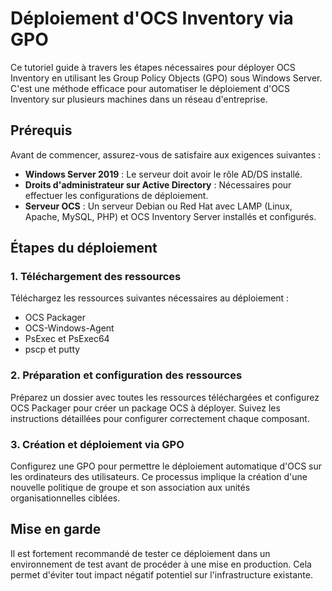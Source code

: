 # Déploiement d'OCS Inventory via GPO

Ce tutoriel guide à travers les étapes nécessaires pour déployer OCS Inventory en utilisant les Group Policy Objects (GPO) sous Windows Server. C'est une méthode efficace pour automatiser le déploiement d'OCS Inventory sur plusieurs machines dans un réseau d'entreprise.

## Prérequis

Avant de commencer, assurez-vous de satisfaire aux exigences suivantes :

- **Windows Server 2019** : Le serveur doit avoir le rôle AD/DS installé.
- **Droits d'administrateur sur Active Directory** : Nécessaires pour effectuer les configurations de déploiement.
- **Serveur OCS** : Un serveur Debian ou Red Hat avec LAMP (Linux, Apache, MySQL, PHP) et OCS Inventory Server installés et configurés.

## Étapes du déploiement

### 1. Téléchargement des ressources

Téléchargez les ressources suivantes nécessaires au déploiement :

- OCS Packager
- OCS-Windows-Agent
- PsExec et PsExec64
- pscp et putty

### 2. Préparation et configuration des ressources

Préparez un dossier avec toutes les ressources téléchargées et configurez OCS Packager pour créer un package OCS à déployer. Suivez les instructions détaillées pour configurer correctement chaque composant.

### 3. Création et déploiement via GPO

Configurez une GPO pour permettre le déploiement automatique d'OCS sur les ordinateurs des utilisateurs. Ce processus implique la création d'une nouvelle politique de groupe et son association aux unités organisationnelles ciblées.

## Mise en garde

Il est fortement recommandé de tester ce déploiement dans un environnement de test avant de procéder à une mise en production. Cela permet d'éviter tout impact négatif potentiel sur l'infrastructure existante.

